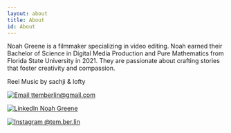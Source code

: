 ```yaml
---
layout: about
title: About
id: About
---
```



Noah Greene is a filmmaker specializing in video editing. Noah earned their Bachelor of Science
in Digital Media Production and Pure Mathematics from Florida
State University in 2021. They are passionate about crafting stories that 
foster creativity and compassion.

Reel Music by sachji & lofty

[![Email](../assets/email.png) ttemberlin@gmail.com](mailto:ttemberlin@gmail.com)

[![LinkedIn](../assets/linkedin.jpg) Noah Greene](https://www.linkedin.com/in/noah-greene-760091196/)

[![Instagram](../assets/instagram.png) @tem.ber.lin](https://instagram.com/tem.ber.lin?igshid=byqa48kh1rxv)
